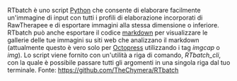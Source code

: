 RTbatch è uno script
[Python](https://en.wikipedia.org/wiki/Python_(programming_language))
che consente di elaborare facilmente un'immagine di input con tutti i
profili di elaborazione incorporati di RawTherapee e di esportare
immagini alla stessa dimensione o inferiore. RTbatch può anche esportare
il codice [markdown](https://en.wikipedia.org/wiki/Markdown) per
visualizzare le gallerie delle tue immagini su siti web che analizzano
il markdown (attualmente questo è vero solo per
[Octopress](http://octopress.org/) utilizzando i tag *imgcap* o *img*).
Lo script viene fornito con un'utilità a riga di comando, *RTbatch_cli*,
con la quale è possibile passare tutti gli argomenti in una singola riga
dal tuo terminale. Fonte: <https://github.com/TheChymera/RTbatch>